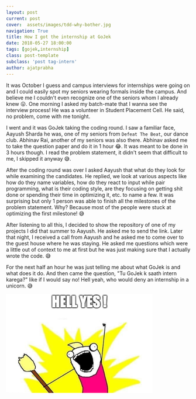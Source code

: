 ```yaml
---
layout: post
current: post
cover:  assets/images/tdd-why-bother.jpg
navigation: True
title: How I got the internship at GoJek
date: 2018-05-27 18:00:00
tags: [gojek,internship]
class: post-template
subclass: 'post tag-intern'
author: ajatprabha
---
```


It was October I guess and campus interviews for internships were going on and I could easily spot my seniors wearing formals inside the campus. And believe me I couldn't even recognize one of the seniors whom I already knew 😛. One morning I asked my batch-mate that I wanna see the interview process! He was a volunteer in Student Placement Cell. He said, no problem, come with me tonight.  

I went and it was GoJek taking the coding round. I saw a familiar face, Aayush Sharda he was, one of my seniors from `Defeat The Beat`, our dance club. Abhinav Rai, another of my seniors was also there. Abhinav asked me to take the question paper and do it in 1 hour 😂. It was meant to be done in 3 hours though. I read the problem statement, it didn't seem that difficult to me, I skipped it anyway 😅.  

After the coding round was over I asked Aayush that what do they look for while examining the candidates. He replied, we look at various aspects like how do they name variables, how do they react to input while pair programming, what is their coding style, are they focusing on getting shit done or spending their time in optimizing it, etc. to name a few. It was surprising but only 1 person was able to finish all the milestones of the problem statement. Why? Because most of the people were stuck at optimizing the first milestone! 😅  

After listening to all this, I decided to show the repository of one of my projects I did that summer to Aayush. He asked me to send the link. Later that night, I received a call from Aayush and he asked me to come over to the guest house where he was staying. He asked me questions which were a little out of context to me at first but he was just making sure that I actually wrote the code. 😅  

For the next half an hour he was just telling me about what GoJek is and what does it do. And then came the question, "Tu GoJek k saath intern karega?" like if I would say no! Hell yeah, who would deny an internship in a unicorn. 😅  

<img src="assets/images/2b354w.jpg" alt="hell yeah meme" style="max-width: 400px;" />  

